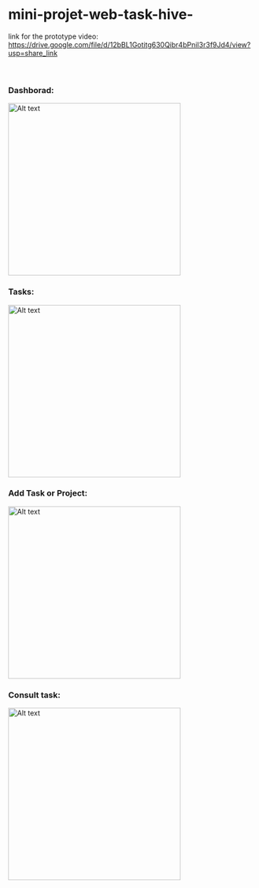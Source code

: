 # mini-projet-web-task-hive-
link for the prototype video:</br>
https://drive.google.com/file/d/12bBL1Gotitg630Qibr4bPniI3r3f9Jd4/view?usp=share_link
</br>
</br>
</br>
<h3>Dashborad:</h3>
<img src="./UX/Web 1920 – 3.png" alt="Alt text" title="Optional title" hight="300" width="350">
<h3>Tasks:</h3>
<img src="./UX/Web 1920 – 4.png" alt="Alt text" title="Optional title" hight="300" width="350">
<h3>Add Task or Project:</h3>
<img src="./UX/Web 1920 – 5.png" alt="Alt text" title="Optional title" hight="300" width="350">
<h3>Consult task:</h3>
<img src="./UX/Web 1920 – 6.png" alt="Alt text" title="Optional title" hight="300" width="350">
